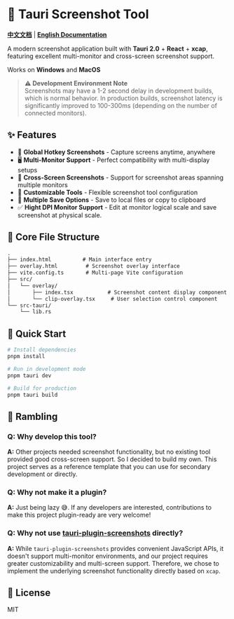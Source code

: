 # 📸 Tauri Screenshot Tool

**[中文文档](./README.zh-CN.md)** | **[English Documentation](./README.md)**

A modern screenshot application built with **Tauri 2.0** + **React** + **xcap**, featuring excellent multi-monitor and cross-screen screenshot support.

Works on **Windows** and **MacOS** 

> **⚠️ Development Environment Note**  
> Screenshots may have a 1-2 second delay in development builds, which is normal behavior. In production builds, screenshot latency is significantly improved to 100-300ms (depending on the number of connected monitors).

## ✨ Features

- 🚀 **Global Hotkey Screenshots** - Capture screens anytime, anywhere
- 🖥️ **Multi-Monitor Support** - Perfect compatibility with multi-display setups
- 📐 **Cross-Screen Screenshots** - Support for screenshot areas spanning multiple monitors
- 🎨 **Customizable Tools** - Flexible screenshot tool configuration
- 💾 **Multiple Save Options** - Save to local files or copy to clipboard
- ✅ **Hight DPI Monitor Support** - Edit at monitor logical scale and save screenshot at physical scale.

## 📁 Core File Structure

```txt
.
├── index.html          # Main interface entry
├── overlay.html         # Screenshot overlay interface
├── vite.config.ts       # Multi-page Vite configuration
├── src/
│   └── overlay/
│       ├── index.tsx           # Screenshot content display component
│       └── clip-overlay.tsx     # User selection control component
└── src-tauri/
    └── lib.rs
```

## 🚀 Quick Start

```bash
# Install dependencies
pnpm install

# Run in development mode
pnpm tauri dev

# Build for production
pnpm tauri build
```

## 🤔 Rambling

### Q: Why develop this tool?
**A:** Other projects needed screenshot functionality, but no existing tool provided good cross-screen support. So I decided to build my own. This project serves as a reference template that you can use for secondary development or directly.

### Q: Why not make it a plugin?
**A:** Just being lazy 😅. If any developers are interested, contributions to make this project plugin-ready are very welcome!

### Q: Why not use [tauri-plugin-screenshots](https://github.com/ayangweb/tauri-plugin-screenshots) directly?
**A:** While `tauri-plugin-screenshots` provides convenient JavaScript APIs, it doesn't support multi-monitor environments, and our project requires greater customizability and multi-screen support. Therefore, we chose to implement the underlying screenshot functionality directly based on `xcap`.


## 📄 License

MIT
